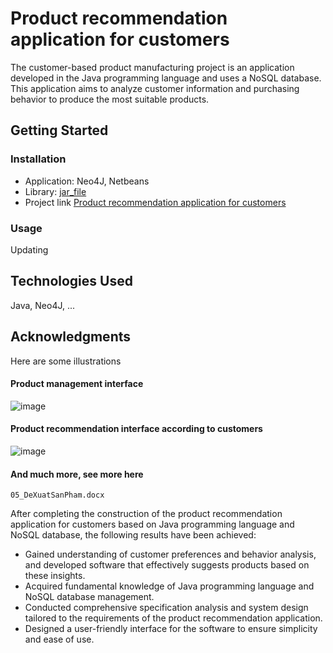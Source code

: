 # Product recommendation application for customers
The customer-based product manufacturing project is an application developed in the Java programming language and uses a NoSQL database. This application aims to analyze customer information and purchasing behavior to produce the most suitable products.
## Getting Started
### Installation
- Application: Neo4J, Netbeans
- Library: [jar_file](https://drive.google.com/file/d/1GKZAODYk4pAskrGJdzEOvh8wFNtRthou/view?usp=sharing)
- Project link [Product recommendation application for customers](https://drive.google.com/file/d/1LeQ4JIERtlNSXc1pVV_mhXgOnT1fxeAd/view?usp=sharing)
### Usage
Updating
## Technologies Used
Java, Neo4J, ...
## Acknowledgments
Here are some illustrations
#### Product management interface
![image](https://github.com/TruongAn3402/Product-recommendation-application-for-customers/assets/161707976/aa82e5bc-708c-43c9-90dd-0935601172d6)
#### Product recommendation interface according to customers
![image](https://github.com/TruongAn3402/Product-recommendation-application-for-customers/assets/161707976/d793ec75-3918-4196-abb7-cfc21e10fd5f)
#### And much more, see more here 
`05_DeXuatSanPham.docx`

After completing the construction of the product recommendation application for customers based on Java programming language and NoSQL database, the following results have been achieved:

- Gained understanding of customer preferences and behavior analysis, and developed software that effectively suggests products based on these insights.
- Acquired fundamental knowledge of Java programming language and NoSQL database management.
- Conducted comprehensive specification analysis and system design tailored to the requirements of the product recommendation application.
- Designed a user-friendly interface for the software to ensure simplicity and ease of use.
